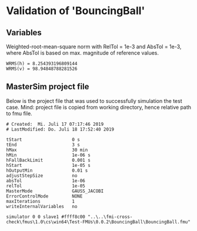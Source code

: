 # Validation of 'BouncingBall'

## Variables
Weighted-root-mean-square norm with RelTol = 1e-3 and AbsTol = 1e-3, where
AbsTol is based on max. magnitude of reference values.

```
WRMS(h) = 8.254393196809144
WRMS(v) = 98.94848788281526
```

## MasterSim project file

Below is the project file that was used to successfully simulation the test case.
Mind: project file is copied from working directory, hence relative path to fmu file.

```
# Created:	Mi. Juli 17 07:17:46 2019
# LastModified:	Do. Juli 18 17:52:40 2019

tStart                   0 s
tEnd                     3 s
hMax                     30 min
hMin                     1e-06 s
hFallBackLimit           0.001 s
hStart                   1e-05 s
hOutputMin               0.01 s
adjustStepSize           no
absTol                   1e-06
relTol                   1e-05
MasterMode               GAUSS_JACOBI
ErrorControlMode         NONE
maxIterations            1
writeInternalVariables   no

simulator 0 0 slave1 #ffff8c00 "..\..\fmi-cross-check\fmus\1.0\cs\win64\Test-FMUs\0.0.2\BouncingBall\BouncingBall.fmu"


```


